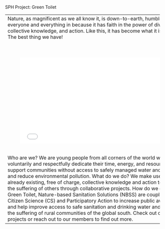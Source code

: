SPH Project: Green Toilet
<table><tbody><tr><td>Nature, as magnificent as we all know it, is down-to-earth, humble, and fits everyone and everything in because it has faith in the power of diversity, collective knowledge, and action. Like this, it has become what it is today. The best thing we have!<br/>
<br/>
<br/><figure><iframe frameborder="0" src="//www.youtube.com/embed/uIKFNz2UiKY" style="width:500px;height:281px;"></iframe></figure>
<br/>
Who are we? We are young people from all corners of the world who voluntarily and respectfully dedicate their time, energy, and resources, to support communities without access to safely managed water and sanitation and reduce environmental pollution. What do we do? We make use of the already existing, free of charge, collective knowledge and action to reduce the suffering of others through collaborative projects. How do we do it? At Green Toilet, Nature-based Sanitation Solutions (NBSS) are coupled with Citizen Science (CS) and Participatory Action to increase public awareness and help improve access to safe sanitation and drinking water and reduce the suffering of rural communities of the global south. Check out our projects or reach out to our members to find out more.
</td><td></td></tr></tbody></table>

  
